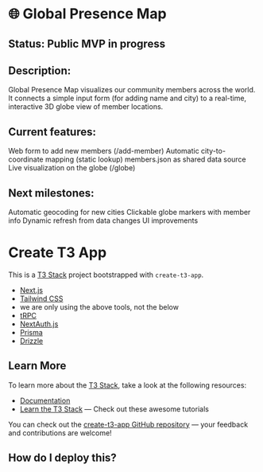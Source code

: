 # 🌐 Global Presence Map

## Status: Public MVP in progress

## Description:
Global Presence Map visualizes our community members across the world.
It connects a simple input form (for adding name and city) to a real-time, interactive 3D globe view of member locations.

## Current features:

Web form to add new members (/add-member)
Automatic city-to-coordinate mapping (static lookup)
members.json as shared data source
Live visualization on the globe (/globe)

## Next milestones:

Automatic geocoding for new cities
Clickable globe markers with member info
Dynamic refresh from data changes
UI improvements

# Create T3 App

This is a [T3 Stack](https://create.t3.gg/) project bootstrapped with `create-t3-app`.

- [Next.js](https://nextjs.org)
- [Tailwind CSS](https://tailwindcss.com)
- we are only using the above tools, not the below
- [tRPC](https://trpc.io)
- [NextAuth.js](https://next-auth.js.org)
- [Prisma](https://prisma.io)
- [Drizzle](https://orm.drizzle.team)

## Learn More

To learn more about the [T3 Stack](https://create.t3.gg/), take a look at the following resources:

- [Documentation](https://create.t3.gg/)
- [Learn the T3 Stack](https://create.t3.gg/en/faq#what-learning-resources-are-currently-available) — Check out these awesome tutorials

You can check out the [create-t3-app GitHub repository](https://github.com/t3-oss/create-t3-app) — your feedback and contributions are welcome!

## How do I deploy this?


